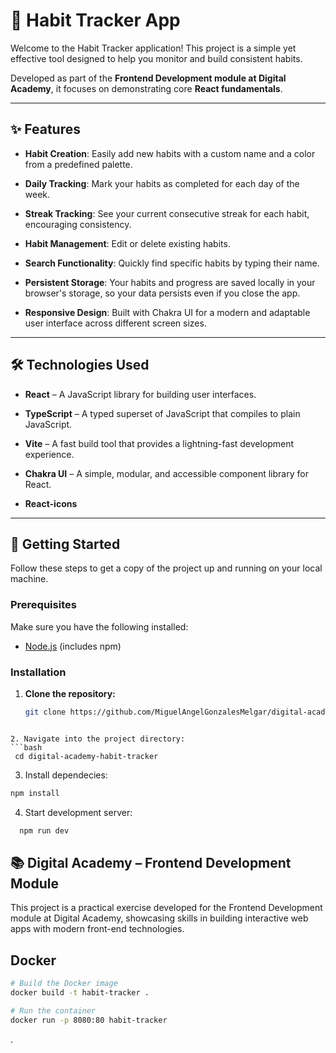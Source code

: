 # 📘 Habit Tracker App

Welcome to the Habit Tracker application! This project is a simple yet effective tool designed to help you monitor and build consistent habits. 

Developed as part of the **Frontend Development module at Digital Academy**, it focuses on demonstrating core **React fundamentals**.

---

## ✨ Features

- **Habit Creation**: Easily add new habits with a custom name and a color from a predefined palette.

- **Daily Tracking**: Mark your habits as completed for each day of the week.

- **Streak Tracking**: See your current consecutive streak for each habit, encouraging consistency.

- **Habit Management**: Edit or delete existing habits.

- **Search Functionality**: Quickly find specific habits by typing their name.

- **Persistent Storage**: Your habits and progress are saved locally in your browser's storage, so your data persists even if you close the app.

- **Responsive Design**: Built with Chakra UI for a modern and adaptable user interface across different screen sizes.

---

## 🛠️ Technologies Used

- **React** – A JavaScript library for building user interfaces.

- **TypeScript** – A typed superset of JavaScript that compiles to plain JavaScript.

- **Vite** – A fast build tool that provides a lightning-fast development experience.

- **Chakra UI** – A simple, modular, and accessible component library for React.

- **React-icons**

---

## 🚀 Getting Started

Follow these steps to get a copy of the project up and running on your local machine.

### Prerequisites

Make sure you have the following installed:

- [Node.js](https://nodejs.org/) (includes npm)

### Installation

1. **Clone the repository:**

   ```bash
   git clone https://github.com/MiguelAngelGonzalesMelgar/digital-academy-habit-tracker.git
  ```

2. Navigate into the project directory:
  ```bash
   cd digital-academy-habit-tracker
  ```

3. Install dependecies:
  ```bash
  npm install
  ```

4. Start development server:
```bash
  npm run dev
```

## 📚 Digital Academy – Frontend Development Module

This project is a practical exercise developed for the Frontend Development module at Digital Academy, showcasing skills in building interactive web apps with modern front-end technologies.

## Docker

```sh
# Build the Docker image
docker build -t habit-tracker .

# Run the container
docker run -p 8080:80 habit-tracker

```
.
